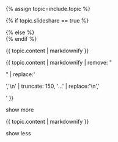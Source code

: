 {% assign topic=include.topic %}

{% if topic.slideshare == true %}
<div class="col-sm-8 slides-enabled topic-info hidden-xs">
{% else %}
<div class="topic-info hidden-xs">
{% endif %}

{{ topic.content | markdownify }}
</div>

<div id="{{ topic.id }}-excerpt" class="hidden-sm hidden-md hidden-lg ">
<p>{{ topic.content | markdownify | remove: "<p>" | replace:'</p>','\n' | truncate: 150, '...' | replace:'\n','</p><p>' }}</p>
<a class='show-more-button'>show more</a>
</div>
<div id="{{ topic.id }}-full" class="hidden-sm hidden-md hidden-lg hidden">
<p>{{ topic.content | markdownify }}</p>
<a class='show-less-button'>show less</a>
</div>
